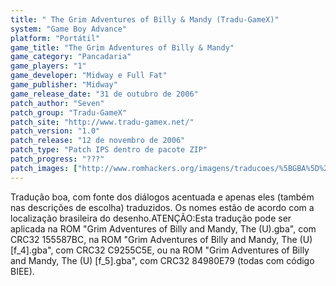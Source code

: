```yaml
---
title: " The Grim Adventures of Billy & Mandy (Tradu-GameX)"
system: "Game Boy Advance"
platform: "Portátil"
game_title: "The Grim Adventures of Billy & Mandy"
game_category: "Pancadaria"
game_players: "1"
game_developer: "Midway e Full Fat"
game_publisher: "Midway"
game_release_date: "31 de outubro de 2006"
patch_author: "Seven"
patch_group: "Tradu-GameX"
patch_site: "http://www.tradu-gamex.net/"
patch_version: "1.0"
patch_release: "12 de novembro de 2006"
patch_type: "Patch IPS dentro de pacote ZIP"
patch_progress: "???"
patch_images: ["http://www.romhackers.org/imagens/traducoes/%5BGBA%5D%20The%20Grim%20Adventures%20of%20Billy%20&%20Mandy%20-%20Tradu-GameX%20-%201.png","http://www.romhackers.org/imagens/traducoes/%5BGBA%5D%20The%20Grim%20Adventures%20of%20Billy%20&%20Mandy%20-%20Tradu-GameX%20-%202.png","http://www.romhackers.org/imagens/traducoes/%5BGBA%5D%20The%20Grim%20Adventures%20of%20Billy%20&%20Mandy%20-%20Tradu-GameX%20-%203.png"]
---
```

Tradução boa, com fonte dos diálogos acentuada e apenas eles (também nas descrições de escolha) traduzidos. Os nomes estão de acordo com a localização brasileira do desenho.ATENÇÃO:Esta tradução pode ser aplicada na ROM "Grim Adventures of Billy and Mandy, The (U).gba", com CRC32 155587BC, na ROM "Grim Adventures of Billy and Mandy, The (U) [f_4].gba", com CRC32 C9255C5E, ou na ROM "Grim Adventures of Billy and Mandy, The (U) [f_5].gba", com CRC32 84980E79 (todas com código BIEE).